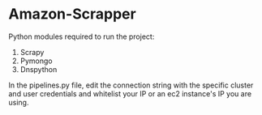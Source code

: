 # Amazon-Scrapper
Python modules required to run the project:

1. Scrapy
2. Pymongo
3. Dnspython

In the pipelines.py file, edit the connection string with the specific cluster and user credentials and whitelist your IP or an ec2
instance's IP you are using.
